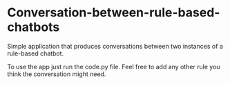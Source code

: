 # Conversation-between-rule-based-chatbots
Simple application that produces conversations between two instances of a rule-based chatbot. 

To use the app just run the code.py file.
Feel free to add any other rule you think the conversation might need.
